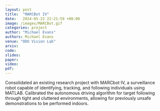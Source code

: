 ```yaml
---
layout: post
title:  "MARCBot IV"
date:   2024-05-22 22:21:59 +00:00
image: /images/MARCBot.gif
categories: project
author: "Michael Evans"
authors: Michael Evans
venue: "ODU Vision Lab"
arxiv:
code:
slides:
paper:
video:
pdf:
---
```

Consolidated an existing research project with MARCbot IV, a surveillance robot capable of identifying, tracking, and following individuals using MATLAB. Calibrated the autonomous driving algorithm for target following through tight and cluttered environments, allowing for previously unsafe demonstrations to be performed indoors.
